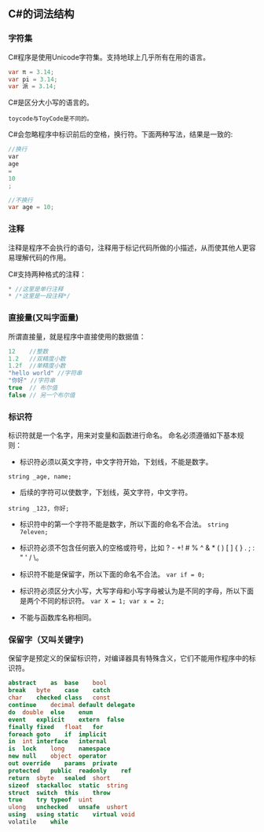 ## C#的词法结构

### 字符集

C#程序是使用Unicode字符集。支持地球上几乎所有在用的语言。

```csharp
var π = 3.14;
var pi = 3.14;
var 派 = 3.14;
```

C#是区分大小写的语言的。

`toycode与ToyCode是不同的。`

C#会忽略程序中标识前后的空格，换行符。下面两种写法，结果是一致的:

```csharp
//换行
var 
age 
=
10
;

//不换行
var age = 10;
```

### 注释
注释是程序不会执行的语句，注释用于标记代码所做的小描述，从而使其他人更容易理解代码的作用。

C#支持两种格式的注释：
```csharp
* //这里是单行注释
* /*这里是一段注释*/
```

### 直接量(又叫字面量)
所谓直接量，就是程序中直接使用的数据值：
```csharp
12    //整数
1.2   //双精度小数
1.2f  //单精度小数
"hello world" //字符串
"你好" //字符串
true  // 布尔值
false // 另一个布尔值
```

### 标识符
标识符就是一个名字，用来对变量和函数进行命名。
命名必须遵循如下基本规则：

* 标识符必须以英文字符，中文字符开始，下划线，不能是数字。

`string _age, name;`

* 后续的字符可以使数字，下划线，英文字符，中文字符。

`string _123, 你好;`

* 标识符中的第一个字符不能是数字，所以下面的命名不合法。
`string 7eleven;`

* 标识符必须不包含任何嵌入的空格或符号，比如 ? - +! # % ^ & * ( ) [ ] { } . ; : " ' / \。

* 标识符不能是保留字，所以下面的命名不合法。
`var if = 0;`

* 标识符必须区分大小写，大写字母和小写字母被认为是不同的字母，所以下面是两个不同的标识符。
 `var X = 1; var x = 2;`

* 不能与函数库名称相同。


### 保留字（又叫关键字)
保留字是预定义的保留标识符，对编译器具有特殊含义，它们不能用作程序中的标识符。
```csharp
abstract	as	base	bool	
break	byte	case	catch	
char	checked	class	const	
continue	decimal	default	delegate	
do	double	else	enum	
event	explicit	extern	false	
finally	fixed	float	for	
foreach	goto	if	implicit	
in	int	interface	internal	
is	lock	long	namespace	
new	null	object	operator	
out	override	params	private	
protected	public	readonly	ref	
return	sbyte	sealed	short	
sizeof	stackalloc	static	string	
struct	switch	this	throw	
true	try	typeof	uint	
ulong	unchecked	unsafe	ushort	
using	using static	virtual	void	
volatile	while
```

